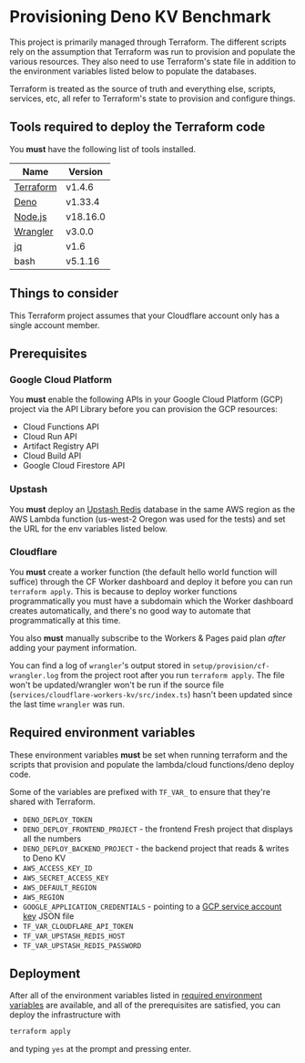 # Provisioning Deno KV Benchmark
This project is primarily managed through Terraform. The different
scripts rely on the assumption that Terraform was run to provision
and populate the various resources. They also need to use
Terraform's state file in addition to the environment variables
listed below to populate the databases.

Terraform is treated as the source of truth and everything else,
scripts, services, etc, all refer to Terraform's state to
provision and configure things.

## Tools required to deploy the Terraform code
You **must** have the following list of tools installed.

| Name | Version |
| ---- | ------- |
| [Terraform] | v1.4.6 |
| [Deno] | v1.33.4 |
| [Node.js] | v18.16.0 |
| [Wrangler] | v3.0.0 |
| [jq] | v1.6 |
| bash | v5.1.16 |

## Things to consider
This Terraform project assumes that your Cloudflare account only
has a single account member.

## Prerequisites
### Google Cloud Platform
You **must** enable the following APIs in your Google Cloud Platform
(GCP) project via the API Library before you can provision the GCP
resources:

 - Cloud Functions API
 - Cloud Run API
 - Artifact Registry API
 - Cloud Build API
 - Google Cloud Firestore API

### Upstash
You **must** deploy an [Upstash Redis] database in the
same AWS region as the AWS Lambda function (us-west-2
Oregon was used for the tests) and set the URL for the
env variables listed below.

### Cloudflare
You **must** create a worker function (the default hello world function
will suffice) through the CF Worker dashboard and deploy it before
you can run `terraform apply`. This is because to deploy worker
functions programmatically you must have a subdomain which the
Worker dashboard creates automatically, and there's no good way
to automate that programmatically at this time.

You also **must** manually subscribe to the Workers & Pages paid
plan _after_ adding your payment information.

You can find a log of `wrangler`'s output stored in
`setup/provision/cf-wrangler.log` from the project root after you
run `terraform apply`. The file won't be updated/wrangler won't be
run if the source file (`services/cloudflare-workers-kv/src/index.ts`)
hasn't been updated since the last time `wrangler` was run.

## Required environment variables
These environment variables **must** be set when
running terraform and the scripts that provision and
populate the lambda/cloud functions/deno deploy code.

Some of the variables are prefixed with `TF_VAR_` to ensure that
they're shared with Terraform.

 - `DENO_DEPLOY_TOKEN`
 - `DENO_DEPLOY_FRONTEND_PROJECT` - the frontend Fresh project that displays all the numbers
 - `DENO_DEPLOY_BACKEND_PROJECT` - the backend project that reads & writes to Deno KV
 - `AWS_ACCESS_KEY_ID`
 - `AWS_SECRET_ACCESS_KEY`
 - `AWS_DEFAULT_REGION`
 - `AWS_REGION`
 - `GOOGLE_APPLICATION_CREDENTIALS` - pointing to a [GCP service account key] JSON file
 - `TF_VAR_CLOUDFLARE_API_TOKEN`
 - `TF_VAR_UPSTASH_REDIS_HOST`
 - `TF_VAR_UPSTASH_REDIS_PASSWORD`

## Deployment
After all of the environment variables listed in
[required environment variables](#required-environment-variables)
are available, and all of the prerequisites are satisfied, you can
deploy the infrastructure with
```bash
terraform apply
```
and typing `yes` at the prompt and pressing enter.

<!-- Links -->
[GCP service account key]: https://cloud.google.com/iam/docs/keys-create-delete#creating
[Upstash Redis]: https://upstash.com/redis
[Terraform]: https://developer.hashicorp.com/terraform/downloads
[Deno]: https://deno.land/
[Node.js]: https://nodejs.org/
[Wrangler]: https://developers.cloudflare.com/workers/wrangler/
[jq]: https://stedolan.github.io/jq/
